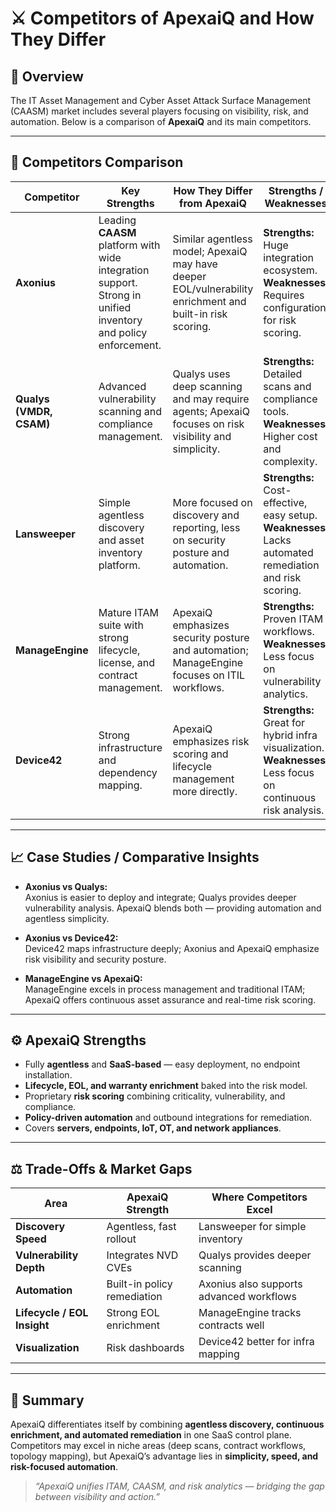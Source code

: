 # ⚔️ Competitors of ApexaiQ and How They Differ

## 🏢 Overview
The IT Asset Management and Cyber Asset Attack Surface Management (CAASM) market includes several players focusing on visibility, risk, and automation. Below is a comparison of **ApexaiQ** and its main competitors.

---

## 🧩 Competitors Comparison

| Competitor | Key Strengths | How They Differ from ApexaiQ | Strengths / Weaknesses |
|-------------|----------------|-------------------------------|-------------------------|
| **Axonius** | Leading **CAASM** platform with wide integration support. Strong in unified inventory and policy enforcement. | Similar agentless model; ApexaiQ may have deeper EOL/vulnerability enrichment and built-in risk scoring. | **Strengths:** Huge integration ecosystem. <br> **Weaknesses:** Requires configuration for risk scoring. |
| **Qualys (VMDR, CSAM)** | Advanced vulnerability scanning and compliance management. | Qualys uses deep scanning and may require agents; ApexaiQ focuses on risk visibility and simplicity. | **Strengths:** Detailed scans and compliance tools. <br> **Weaknesses:** Higher cost and complexity. |
| **Lansweeper** | Simple agentless discovery and asset inventory platform. | More focused on discovery and reporting, less on security posture and automation. | **Strengths:** Cost-effective, easy setup. <br> **Weaknesses:** Lacks automated remediation and risk scoring. |
| **ManageEngine** | Mature ITAM suite with strong lifecycle, license, and contract management. | ApexaiQ emphasizes security posture and automation; ManageEngine focuses on ITIL workflows. | **Strengths:** Proven ITAM workflows. <br> **Weaknesses:** Less focus on vulnerability analytics. |
| **Device42** | Strong infrastructure and dependency mapping. | ApexaiQ emphasizes risk scoring and lifecycle management more directly. | **Strengths:** Great for hybrid infra visualization. <br> **Weaknesses:** Less focus on continuous risk analysis. |

---

## 📈 Case Studies / Comparative Insights

- **Axonius vs Qualys:**  
  Axonius is easier to deploy and integrate; Qualys provides deeper vulnerability analysis. ApexaiQ blends both — providing automation and agentless simplicity.

- **Axonius vs Device42:**  
  Device42 maps infrastructure deeply; Axonius and ApexaiQ emphasize risk visibility and security posture.

- **ManageEngine vs ApexaiQ:**  
  ManageEngine excels in process management and traditional ITAM; ApexaiQ offers continuous asset assurance and real-time risk scoring.

---

## ⚙️ ApexaiQ Strengths

- Fully **agentless** and **SaaS-based** — easy deployment, no endpoint installation.
- **Lifecycle, EOL, and warranty enrichment** baked into the risk model.
- Proprietary **risk scoring** combining criticality, vulnerability, and compliance.
- **Policy-driven automation** and outbound integrations for remediation.
- Covers **servers, endpoints, IoT, OT, and network appliances**.

---

## ⚖️ Trade-Offs & Market Gaps

| Area | ApexaiQ Strength | Where Competitors Excel |
|------|------------------|--------------------------|
| **Discovery Speed** | Agentless, fast rollout | Lansweeper for simple inventory |
| **Vulnerability Depth** | Integrates NVD CVEs | Qualys provides deeper scanning |
| **Automation** | Built-in policy remediation | Axonius also supports advanced workflows |
| **Lifecycle / EOL Insight** | Strong EOL enrichment | ManageEngine tracks contracts well |
| **Visualization** | Risk dashboards | Device42 better for infra mapping |

---

## 🧠 Summary
ApexaiQ differentiates itself by combining **agentless discovery, continuous enrichment, and automated remediation** in one SaaS control plane. Competitors may excel in niche areas (deep scans, contract workflows, topology mapping), but ApexaiQ’s advantage lies in **simplicity, speed, and risk-focused automation**.

> _“ApexaiQ unifies ITAM, CAASM, and risk analytics — bridging the gap between visibility and action.”_
